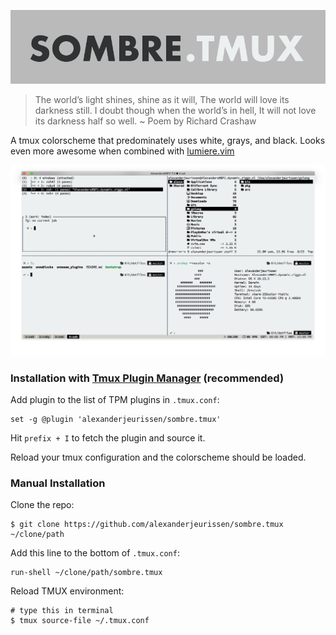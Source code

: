 ![image](https://raw.githubusercontent.com/alexanderjeurissen/sombre.tmux/main/assets/sombre_logo.png)

> The world’s light shines, shine as it will,
> The world will love its darkness still.
> I doubt though when the world’s in hell,
> It will not love its darkness half so well.
> ~ Poem by Richard Crashaw

A tmux colorscheme that predominately uses white, grays, and black.
Looks even more awesome when combined with [lumiere.vim](https://github.com/alexanderjeurissen/lumiere.vim)

![image](https://raw.githubusercontent.com/alexanderjeurissen/sombre.tmux/main/assets/screenshot.png)

### Installation with [Tmux Plugin Manager](https://github.com/tmux-plugins/tpm) (recommended)

Add plugin to the list of TPM plugins in `.tmux.conf`:

    set -g @plugin 'alexanderjeurissen/sombre.tmux'

Hit `prefix + I` to fetch the plugin and source it.

Reload your tmux configuration and the colorscheme should be loaded.

### Manual Installation

Clone the repo:

    $ git clone https://github.com/alexanderjeurissen/sombre.tmux ~/clone/path

Add this line to the bottom of `.tmux.conf`:

    run-shell ~/clone/path/sombre.tmux

Reload TMUX environment:

    # type this in terminal
    $ tmux source-file ~/.tmux.conf
